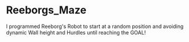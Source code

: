 # Reeborgs_Maze
I programmed Reeborg's Robot to start at a random position and avoiding dynamic Wall height and Hurdles until reaching the GOAL!
